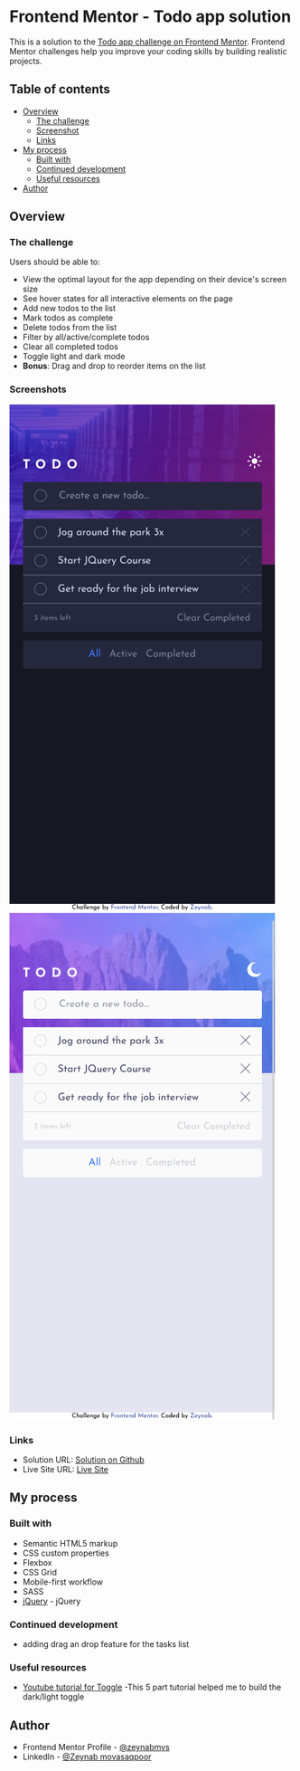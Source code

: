 # Frontend Mentor - Todo app solution

This is a solution to the [Todo app challenge on Frontend Mentor](https://www.frontendmentor.io/challenges/todo-app-Su1_KokOW). Frontend Mentor challenges help you improve your coding skills by building realistic projects. 

## Table of contents

- [Overview](#overview)
  - [The challenge](#the-challenge)
  - [Screenshot](#screenshot)
  - [Links](#links)
- [My process](#my-process)
  - [Built with](#built-with)
  - [Continued development](#continued-development)
  - [Useful resources](#useful-resources)
- [Author](#author)


## Overview

### The challenge

Users should be able to:

- View the optimal layout for the app depending on their device's screen size
- See hover states for all interactive elements on the page
- Add new todos to the list
- Mark todos as complete
- Delete todos from the list
- Filter by all/active/complete todos
- Clear all completed todos
- Toggle light and dark mode
- **Bonus**: Drag and drop to reorder items on the list

### Screenshots

![](./ScreenShotDark.png) ![](./ScreenShotLight.png)


### Links

- Solution URL: [Solution on Github](https://github.com/zeynabmvs/TodoAppFEM)
- Live Site URL: [Live Site](https://todoappfem.pages.dev/#)

## My process

### Built with

- Semantic HTML5 markup
- CSS custom properties
- Flexbox
- CSS Grid
- Mobile-first workflow
- SASS
- [jQuery](https://jquery.com/) - jQuery


### Continued development

- adding drag an drop feature for the tasks list

### Useful resources

- [Youtube tutorial for Toggle](https://www.youtube.com/watch?v=-3WV1CjeF10) -This 5 part tutorial helped me to build the dark/light toggle 

## Author

- Frontend Mentor Profile - [@zeynabmvs](https://www.frontendmentor.io/profile/yourusername)
- LinkedIn - [@Zeynab movasaqpoor](www.linkedin.com/in/zeynab-movasaqpoor-485b57b1)
